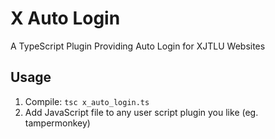 # X Auto Login
A TypeScript Plugin Providing Auto Login for XJTLU Websites

## Usage
1. Compile:
`tsc x_auto_login.ts`
2. Add JavaScript file to any user script plugin you like (eg. tampermonkey)